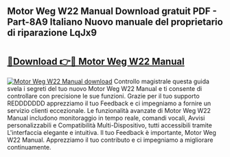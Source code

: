 ## Motor Weg W22 Manual Download gratuit PDF - Part-8A9 Italiano Nuovo manuale del proprietario di riparazione LqJx9

# <h2><a href="http://dfa4cn8.blite.top/?on=Motor+Weg+W22+Manual">🔗Download 👉🔴 Motor Weg W22 Manual</a></h2>

[![Motor Weg W22 Manual download](https://i.imgur.com/lujVjoI.png)](http://dfa4cn8.blite.top/?on=Motor+Weg+W22+Manual)
Controllo magistrale questa guida svela i segreti del tuo nuovo Motor Weg W22 Manual e ti consente di controllare con precisione le sue funzioni. Grazie per il tuo supporto REDDDDDDD apprezziamo il tuo Feedback e ci impegniamo a fornire un servizio clienti eccezionale. Le funzionalità avanzate di Motor Weg W22 Manual includono monitoraggio in tempo reale, comandi vocali, Avvisi personalizzabili e Compatibilità Multi-Dispositivo, tutti accessibili tramite L'interfaccia elegante e intuitiva. Il tuo Feedback è importante, Motor Weg W22 Manual. Apprezziamo il tuo contributo e ci impegniamo a migliorare continuamente.
